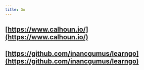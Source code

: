 ```yaml
---
title: Go
---
```


## [https://www.calhoun.io/](https://www.calhoun.io/)
##
##
##
##
##
##
##
##
##
##
## [https://github.com/inancgumus/learngo](https://github.com/inancgumus/learngo)
